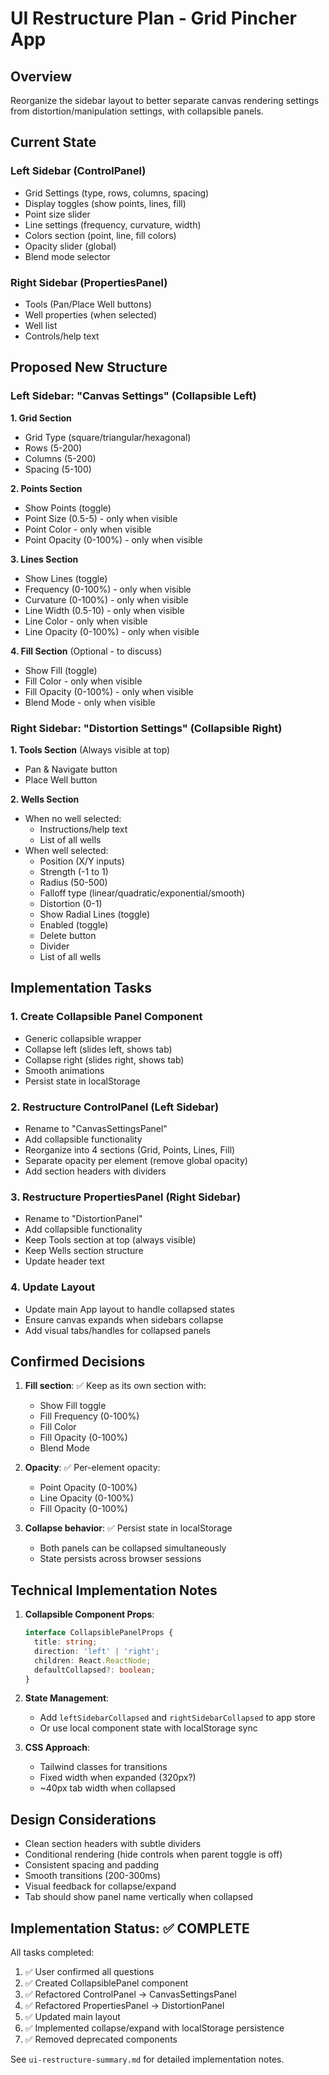 # UI Restructure Plan - Grid Pincher App

## Overview
Reorganize the sidebar layout to better separate canvas rendering settings from distortion/manipulation settings, with collapsible panels.

## Current State

### Left Sidebar (ControlPanel)
- Grid Settings (type, rows, columns, spacing)
- Display toggles (show points, lines, fill)
- Point size slider
- Line settings (frequency, curvature, width)
- Colors section (point, line, fill colors)
- Opacity slider (global)
- Blend mode selector

### Right Sidebar (PropertiesPanel)
- Tools (Pan/Place Well buttons)
- Well properties (when selected)
- Well list
- Controls/help text

## Proposed New Structure

### Left Sidebar: "Canvas Settings" (Collapsible Left)

**1. Grid Section**
- Grid Type (square/triangular/hexagonal)
- Rows (5-200)
- Columns (5-200)  
- Spacing (5-100)

**2. Points Section**
- Show Points (toggle)
- Point Size (0.5-5) - only when visible
- Point Color - only when visible
- Point Opacity (0-100%) - only when visible

**3. Lines Section**
- Show Lines (toggle)
- Frequency (0-100%) - only when visible
- Curvature (0-100%) - only when visible
- Line Width (0.5-10) - only when visible
- Line Color - only when visible
- Line Opacity (0-100%) - only when visible

**4. Fill Section** (Optional - to discuss)
- Show Fill (toggle)
- Fill Color - only when visible
- Fill Opacity (0-100%) - only when visible
- Blend Mode - only when visible

### Right Sidebar: "Distortion Settings" (Collapsible Right)

**1. Tools Section** (Always visible at top)
- Pan & Navigate button
- Place Well button

**2. Wells Section**
- When no well selected:
  - Instructions/help text
  - List of all wells
- When well selected:
  - Position (X/Y inputs)
  - Strength (-1 to 1)
  - Radius (50-500)
  - Falloff type (linear/quadratic/exponential/smooth)
  - Distortion (0-1)
  - Show Radial Lines (toggle)
  - Enabled (toggle)
  - Delete button
  - Divider
  - List of all wells

## Implementation Tasks

### 1. Create Collapsible Panel Component
- Generic collapsible wrapper
- Collapse left (slides left, shows tab)
- Collapse right (slides right, shows tab)
- Smooth animations
- Persist state in localStorage

### 2. Restructure ControlPanel (Left Sidebar)
- Rename to "CanvasSettingsPanel"
- Add collapsible functionality
- Reorganize into 4 sections (Grid, Points, Lines, Fill)
- Separate opacity per element (remove global opacity)
- Add section headers with dividers

### 3. Restructure PropertiesPanel (Right Sidebar)
- Rename to "DistortionPanel"
- Add collapsible functionality
- Keep Tools section at top (always visible)
- Keep Wells section structure
- Update header text

### 4. Update Layout
- Update main App layout to handle collapsed states
- Ensure canvas expands when sidebars collapse
- Add visual tabs/handles for collapsed panels

## Confirmed Decisions

1. **Fill section**: ✅ Keep as its own section with:
   - Show Fill toggle
   - Fill Frequency (0-100%)
   - Fill Color
   - Fill Opacity (0-100%)
   - Blend Mode

2. **Opacity**: ✅ Per-element opacity:
   - Point Opacity (0-100%)
   - Line Opacity (0-100%)
   - Fill Opacity (0-100%)

3. **Collapse behavior**: ✅ Persist state in localStorage
   - Both panels can be collapsed simultaneously
   - State persists across browser sessions

## Technical Implementation Notes

1. **Collapsible Component Props**:
   ```typescript
   interface CollapsiblePanelProps {
     title: string;
     direction: 'left' | 'right';
     children: React.ReactNode;
     defaultCollapsed?: boolean;
   }
   ```

2. **State Management**:
   - Add `leftSidebarCollapsed` and `rightSidebarCollapsed` to app store
   - Or use local component state with localStorage sync

3. **CSS Approach**:
   - Tailwind classes for transitions
   - Fixed width when expanded (320px?)
   - ~40px tab width when collapsed

## Design Considerations

- Clean section headers with subtle dividers
- Conditional rendering (hide controls when parent toggle is off)
- Consistent spacing and padding
- Smooth transitions (200-300ms)
- Visual feedback for collapse/expand
- Tab should show panel name vertically when collapsed

## Implementation Status: ✅ COMPLETE

All tasks completed:
1. ✅ User confirmed all questions
2. ✅ Created CollapsiblePanel component
3. ✅ Refactored ControlPanel → CanvasSettingsPanel
4. ✅ Refactored PropertiesPanel → DistortionPanel
5. ✅ Updated main layout
6. ✅ Implemented collapse/expand with localStorage persistence
7. ✅ Removed deprecated components

See `ui-restructure-summary.md` for detailed implementation notes.

